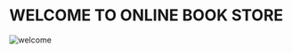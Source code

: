 # WELCOME TO ONLINE BOOK STORE

![welcome]("https://github.com/venkatesh-jacke/online-book-store/blob/master/outputs/frontend%201.PNG")
